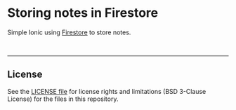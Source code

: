# Storing notes in Firestore #

Simple Ionic using [Firestore](https://firebase.google.com/docs/firestore/) to store notes.

<br>

----

## License ##

See the [LICENSE file](LICENSE.md) for license rights and limitations (BSD 3-Clause License) for the files in this repository.

<br>

